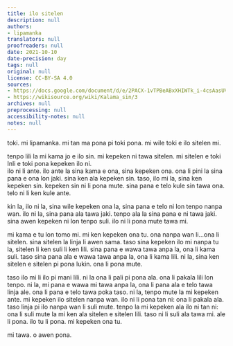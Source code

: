 ```yaml
---
title: ilo sitelen
description: null
authors:
- lipamanka
translators: null
proofreaders: null
date: 2021-10-10
date-precision: day
tags: null
original: null
license: CC-BY-SA 4.0
sources:
- https://docs.google.com/document/d/e/2PACX-1vTPBeABxXHIWTk_i-4csAasUVFdKaAXGUcMi_R0ETo7zs4hW17AoZDA9JmRfJUr1fEiW_aovAGmrpsQ/pub
- https://wikisource.org/wiki/Kalama_sin/3
archives: null
preprocessing: null
accessibility-notes: null
notes: null
---
```


toki. mi lipamanka. mi tan ma pona pi toki pona. mi wile toki e ilo sitelen mi.

tenpo lili la mi kama jo e ilo sin. mi kepeken ni tawa sitelen. mi sitelen e toki Inli e toki pona kepeken ilo ni.  
ilo ni li ante. ilo ante la sina kama e ona, sina kepeken ona. ona li pini la sina pana e ona lon jaki. sina ken ala kepeken sin. taso, ilo mi la, sina ken kepeken sin. kepeken sin ni li pona mute. sina pana e telo kule sin tawa ona. telo ni li ken kule ante.

kin la, ilo ni la, sina wile kepeken ona la, sina pana e telo ni lon tenpo nanpa wan. ilo ni la, sina pana ala tawa jaki. tenpo ala la sina pana e ni tawa jaki. sina awen kepeken ni lon tenpo suli. ilo ni li pona mute tawa mi.

mi kama e tu lon tomo mi. mi ken kepeken ona tu. ona nanpa wan li...ona li sitelen. sina sitelen la linja li awen sama. taso sina kepeken ilo mi nanpa tu la, sitelen li ken suli li ken lili. sina pana e wawa tawa anpa la, ona li kama suli. taso sina pana ala e wawa tawa anpa la, ona li kama lili. ni la, sina ken sitelen e sitelen pi pona lukin. ona li pona mute.

taso ilo mi li ilo pi mani lili. ni la ona li pali pi pona ala. ona li pakala lili lon tenpo. ni la, mi pana e wawa mi tawa anpa la, ona li pana ala e telo tawa linja ale. ona li pana e telo tawa poka taso. ni la, tenpo mute la mi kepeken ante. mi kepeken ilo sitelen nanpa wan. ilo ni li pona tan ni: ona li pakala ala. taso linja pi ilo nanpa wan li suli mute. tenpo la mi kepeken ala ilo ni tan ni: ona li suli mute la mi ken ala sitelen e sitelen lili. taso ni li suli ala tawa mi. ale li pona. ilo tu li pona. mi kepeken ona tu.

mi tawa. o awen pona.